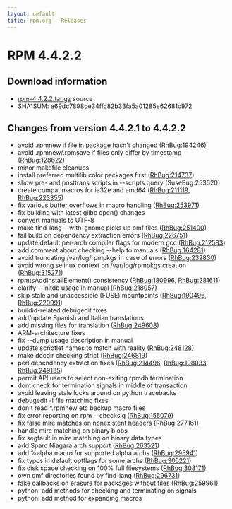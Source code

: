 ```yaml
---
layout: default
title: rpm.org - Releases
---
```


# RPM 4.4.2.2

## Download information
 * [rpm-4.4.2.2.tar.gz](https://ftp.osuosl.org/pub/rpm/releases/historical/rpm-4.4.x/rpm-4.4.2.2.tar.gz) source
 * SHA1SUM: e69dc7898de34ffc82b33fa5a01285e62681c972

## Changes from version 4.4.2.1 to 4.4.2.2
 * avoid .rpmnew if file in package hasn't changed ([RhBug:194246](https://bugzilla.redhat.com/show_bug.cgi?id=194246))
 * avoid .rpmnew/.rpmsave if files only differ by timestamp ([RhBug:128622](https://bugzilla.redhat.com/show_bug.cgi?id=128622))
 * minor makefile cleanups
 * install preferred multilib color packages first ([RhBug:214737](https://bugzilla.redhat.com/show_bug.cgi?id=214737))
 * show pre- and posttrans scripts in --scripts query (SuseBug:253620)
 * create compat macros for ia32e and amd64 ([RhBug:211119](https://bugzilla.redhat.com/show_bug.cgi?id=211119), [RhBug:223355](https://bugzilla.redhat.com/show_bug.cgi?id=223355))
 * fix various buffer overflows in macro handling ([RhBug:253971](https://bugzilla.redhat.com/show_bug.cgi?id=253971))
 * fix building with latest glibc open() changes
 * convert manuals to UTF-8
 * make find-lang --with-gnome picks up omf files ([RhBug:251400](https://bugzilla.redhat.com/show_bug.cgi?id=251400))
 * fail build on dependency extraction errors ([RhBug:226751](https://bugzilla.redhat.com/show_bug.cgi?id=226751))
 * update default per-arch compiler flags for modern gcc ([RhBug:212583](https://bugzilla.redhat.com/show_bug.cgi?id=212583))
 * add comment about checking --help to manuals ([RhBug:164281](https://bugzilla.redhat.com/show_bug.cgi?id=164281))
 * avoid truncating /var/log/rpmpkgs in case of errors ([RhBug:232830](https://bugzilla.redhat.com/show_bug.cgi?id=232830))
 * avoid wrong selinux context on /var/log/rpmpkgs creation ([RhBug:315271](https://bugzilla.redhat.com/show_bug.cgi?id=315271))
 * rpmtsAddInstallElement() consistency ([RhBug:180996](https://bugzilla.redhat.com/show_bug.cgi?id=180996), [RhBug:281611](https://bugzilla.redhat.com/show_bug.cgi?id=281611))
 * clarify --initdb usage in manual ([RhBug:218057](https://bugzilla.redhat.com/show_bug.cgi?id=218057))
 * skip stale and unaccessible (FUSE) mountpoints ([RhBug:190496](https://bugzilla.redhat.com/show_bug.cgi?id=190496), [RhBug:220991](https://bugzilla.redhat.com/show_bug.cgi?id=220991))
 * buildid-related debugedit fixes
 * add/update Spanish and Italian translations
 * add missing files for translation ([RhBug:249608](https://bugzilla.redhat.com/show_bug.cgi?id=249608))
 * ARM-architecture fixes
 * fix --dump usage description in manual
 * update scriptlet names to match with reality ([RhBug:248128](https://bugzilla.redhat.com/show_bug.cgi?id=248128))
 * make docdir checking strict ([RhBug:246819](https://bugzilla.redhat.com/show_bug.cgi?id=246819))
 * perl dependency extraction fixes ([RhBug:214496](https://bugzilla.redhat.com/show_bug.cgi?id=214496), [RhBug:198033](https://bugzilla.redhat.com/show_bug.cgi?id=198033), [RhBug:249135](https://bugzilla.redhat.com/show_bug.cgi?id=249135))
 * permit API users to select non-exiting rpmdb termination
 * dont check for termination signals in middle of transaction
 * avoid leaving stale locks around on python tracebacks
 * debugedit -l file matching fixes
 * don't read *.rpmnew etc backup macro files
 * fix error reporting on rpm --checksig ([RhBug:155079](https://bugzilla.redhat.com/show_bug.cgi?id=155079))
 * fix false mire matches on nonexistent headers ([RhBug:277161](https://bugzilla.redhat.com/show_bug.cgi?id=277161))
 * handle mire matching on binary blobs
 * fix segfault in mire matching on binary data types
 * add Sparc Niagara arch support ([RhBug:263521](https://bugzilla.redhat.com/show_bug.cgi?id=263521))
 * add %alpha macro for supported alpha archs ([RhBug:295941](https://bugzilla.redhat.com/show_bug.cgi?id=295941))
 * fix typos in default optflags for some archs ([RhBug:305221](https://bugzilla.redhat.com/show_bug.cgi?id=305221))
 * fix disk space checking on 100% full filesystems ([RhBug:308171](https://bugzilla.redhat.com/show_bug.cgi?id=308171))
 * own omf directories found by find-lang ([RhBug:296731](https://bugzilla.redhat.com/show_bug.cgi?id=296731))
 * fake callbacks on erasure for packages without files ([RhBug:259961](https://bugzilla.redhat.com/show_bug.cgi?id=259961))
 * python: add methods for checking and terminating on signals
 * python: add method for expanding macros
